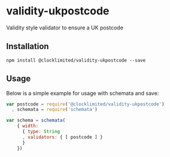 # validity-ukpostcode

Validity style validator to ensure a UK postcode

## Installation

```
npm install @clocklimited/validity-ukpostcode --save
```

## Usage

Below is a simple example for usage with schemata and save:

``` js
var postcode = require('@clocklimited/validity-ukpostcode')
  , schemata = require('schemata')

var schema = schemata(
    { width:
      { type: String
      , validators: { [ postcode ] }
      }
    })
```
